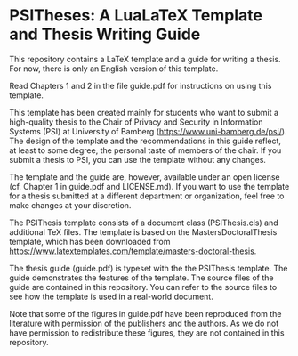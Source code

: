 # PSITheses: A LuaLaTeX Template and Thesis Writing Guide

This repository contains a LaTeX template and a guide for writing a thesis.
For now, there is only an English version of this template.

Read Chapters 1 and 2 in the file guide.pdf for instructions on using this
template.

This template has been created mainly for students who want to submit a
high-quality thesis to the Chair of Privacy and Security in Information
Systems (PSI) at University of Bamberg (https://www.uni-bamberg.de/psi/).
The design of the template and the recommendations in this guide reflect,
at least to some degree, the personal taste of members of the chair. If
you submit a thesis to PSI, you can use the template without any changes.

The template and the guide are, however, available under an open license
(cf. Chapter 1 in guide.pdf and LICENSE.md). If you want to use the
template for a thesis submitted at a different department or organization, feel free to make changes at your discretion.

The PSIThesis template consists of a document class (PSIThesis.cls) and
additional TeX files. The template is based on the MastersDoctoralThesis
template, which has been downloaded from
https://www.latextemplates.com/template/masters-doctoral-thesis.

The thesis guide (guide.pdf) is typeset with the the PSIThesis template.
The guide demonstrates the features of the template. The source files of
the guide are contained in this repository. You can refer to the source
files to see how the template is used in a real-world document.

Note that some of the figures in guide.pdf have been reproduced from the
literature with permission of the publishers and the authors. As we do not
have permission to redistribute these figures, they are not contained in
this repository.
